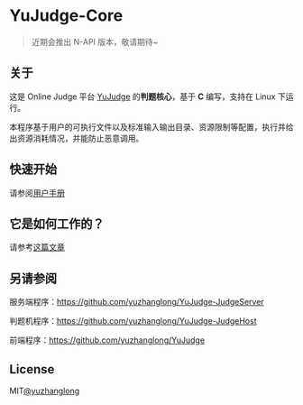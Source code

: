 # YuJudge-Core

> 近期会推出 N-API 版本，敬请期待~

## 关于

这是 Online Judge 平台 [YuJudge](https://github.com/yuzhanglong/YuJudge) 的**判题核心**，基于 **C** 编写，支持在 Linux 下运行。

本程序基于用户的可执行文件以及标准输入输出目录、资源限制等配置，执行并给出资源消耗情况，并能防止恶意调用。


## 快速开始

请参阅[用户手册](https://yuzhanglong.feishu.cn/wiki/wikcnb46K9AS8P42aEFxxTKVmac)

## 它是如何工作的？

请参考[这篇文章](https://www.zhihu.com/question/20343652/answer/1327243865)

## 另请参阅

服务端程序：https://github.com/yuzhanglong/YuJudge-JudgeServer

判题机程序：https://github.com/yuzhanglong/YuJudge-JudgeHost

前端程序：https://github.com/yuzhanglong/YuJudge

## License

MIT[@yuzhanglong](https://github.com/yuzhanglong/)
